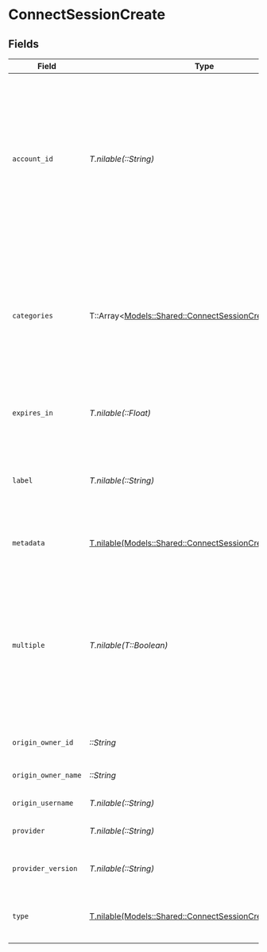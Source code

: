 # ConnectSessionCreate


## Fields

| Field                                                                                                                                                               | Type                                                                                                                                                                | Required                                                                                                                                                            | Description                                                                                                                                                         | Example                                                                                                                                                             |
| ------------------------------------------------------------------------------------------------------------------------------------------------------------------- | ------------------------------------------------------------------------------------------------------------------------------------------------------------------- | ------------------------------------------------------------------------------------------------------------------------------------------------------------------- | ------------------------------------------------------------------------------------------------------------------------------------------------------------------- | ------------------------------------------------------------------------------------------------------------------------------------------------------------------- |
| `account_id`                                                                                                                                                        | *T.nilable(::String)*                                                                                                                                               | :heavy_minus_sign:                                                                                                                                                  | The unique identifier for the account associated with this connect session. When this field is present, the hub will launch in edit mode using the retrieved token. |                                                                                                                                                                     |
| `categories`                                                                                                                                                        | T::Array<[Models::Shared::ConnectSessionCreateCategories](../../models/shared/connectsessioncreatecategories.md)>                                                   | :heavy_minus_sign:                                                                                                                                                  | The categories of the provider to connect to                                                                                                                        | [<br/>"ats",<br/>"hris",<br/>"hrisLegacy",<br/>"crm",<br/>"iam",<br/>"marketing",<br/>"lms",<br/>"stackOne",<br/>"documents",<br/>"ticketing",<br/>"screening",<br/>"messaging"<br/>] |
| `expires_in`                                                                                                                                                        | *T.nilable(::Float)*                                                                                                                                                | :heavy_minus_sign:                                                                                                                                                  | How long the session should be valid for in seconds                                                                                                                 |                                                                                                                                                                     |
| `label`                                                                                                                                                             | *T.nilable(::String)*                                                                                                                                               | :heavy_minus_sign:                                                                                                                                                  | The label to be applied to the account associated with this connect session.                                                                                        |                                                                                                                                                                     |
| `metadata`                                                                                                                                                          | [T.nilable(Models::Shared::ConnectSessionCreateMetadata)](../../models/shared/connectsessioncreatemetadata.md)                                                      | :heavy_minus_sign:                                                                                                                                                  | The metadata for the connection                                                                                                                                     |                                                                                                                                                                     |
| `multiple`                                                                                                                                                          | *T.nilable(T::Boolean)*                                                                                                                                             | :heavy_minus_sign:                                                                                                                                                  | If set, this connect session will allow creation of multiple accounts with the same origin owner id and provider. Has no effect if account_id is set.               |                                                                                                                                                                     |
| `origin_owner_id`                                                                                                                                                   | *::String*                                                                                                                                                          | :heavy_check_mark:                                                                                                                                                  | The origin owner identifier                                                                                                                                         |                                                                                                                                                                     |
| `origin_owner_name`                                                                                                                                                 | *::String*                                                                                                                                                          | :heavy_check_mark:                                                                                                                                                  | The origin owner name                                                                                                                                               |                                                                                                                                                                     |
| `origin_username`                                                                                                                                                   | *T.nilable(::String)*                                                                                                                                               | :heavy_minus_sign:                                                                                                                                                  | The origin username                                                                                                                                                 |                                                                                                                                                                     |
| `provider`                                                                                                                                                          | *T.nilable(::String)*                                                                                                                                               | :heavy_minus_sign:                                                                                                                                                  | The provider to connect to                                                                                                                                          |                                                                                                                                                                     |
| `provider_version`                                                                                                                                                  | *T.nilable(::String)*                                                                                                                                               | :heavy_minus_sign:                                                                                                                                                  | The provider version to connect to                                                                                                                                  |                                                                                                                                                                     |
| `type`                                                                                                                                                              | [T.nilable(Models::Shared::ConnectSessionCreateType)](../../models/shared/connectsessioncreatetype.md)                                                              | :heavy_minus_sign:                                                                                                                                                  | The connect session account type                                                                                                                                    | [<br/>"PRODUCTION",<br/>"TEST"<br/>]                                                                                                                                |